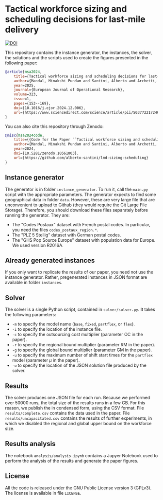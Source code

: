 # Tactical workforce sizing and scheduling decisions for last-mile delivery

[![DOI](https://zenodo.org/badge/746964619.svg)](https://zenodo.org/doi/10.5281/zenodo.10561002)

This repository contains the instance generator, the instances, the solver, the solutions and the scripts used to create the figures presented in the following paper:
```bib
@article{msa2024,
    title={Tactical workforce sizing and scheduling decisions for last-mile delivery},
    author={Mandal, Minakshi Pundam and Santini, Alberto and Archetti, Claudia},
    year=2025,
    journal={European Journal of Operational Research},
    volume=323,
    issue=1,
    pages={153--169},
    doi={10.1016/j.ejor.2024.12.006},
    url={https://www.sciencedirect.com/science/article/pii/S0377221724009482}
}
```

You can also cite this repository through Zenodo:
```bib
@misc{msa2024code,
    title={{Code for the Paper ``Tactical workforce sizing and scheduling decisions for last-mile delivery''}},
    author={Mandal, Minakshi Pundam and Santini, Alberto and Archetti, Claudia},
    year=2024,
    doi={10.5281/zenodo.10561003},
    url={https://github.com/alberto-santini/lmd-sizing-scheduling}
}
```

## Instance generator

The generator is in folder `instance_generator`.
To run it, call the `main.py` script with the appropriate parameters.
The generator expects to find some geographical data in folder `data`.
However, these are very large file that are unconvenient to upload to Github (they would require the Git Large File Storage).
Therefore, you should download these files separately before running the generator.
They are:
* The "Codes Postaux" dataset with French postal codes. In particular, you need the files `codes_postaux_region.*`.
* The "PLZ 5 Stellig" dataset with German postal codes.
* The "GHS Pop Source Europe" dataset with population data for Europe. We used version R2016A.

## Already generated instances

If you only want to replicate the results of our paper, you need not use the instance generator.
Rather, pregenerated instances in JSON format are available in folder `instances`.

## Solver

The solver is a single Python script, contained in `solver/solver.py`.
It takes the following parameters:
* `-m` to specify the model name (`base`, `fixed`, `partflex`, or `flex`).
* `-i` to specify the location of the instance file.
* `-c` to specify the outsourcing cost multiplier (parameter OC in the paper).
* `-r` to specify the regional bound multiplier (parameter RM in the paper).
* `-g` to specify the global bound multiplier (parameter GM in the paper).
* `-u` to specify the maximum number of shift start times for the `partflex` model (parameter $\mu$ in the paper).
* `-o` to specify the location of the JSON solution file produced by the solver.

## Results

The solver produces one JSON file for each run.
Because we performed over 50000 runs, the total size of the results runs in a few GB.
For this reason, we publish the in condensed form, using the CSV format.
File `results/complete.csv` contains the data used in the paper.
File `results/uncapacitated.csv` contains the results of further experiments, in which we disabled the regional and global upper bound on the workforce size.

## Results analysis

The notebook `analysis/analysis.ipynb` contains a Jupyer Notebook used to perform the analysis of the results and generate the paper figures.

## License

All the code is released under the GNU Public License version 3 (GPLv3).
The license is available in file `LICENSE`.
